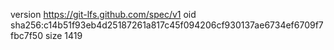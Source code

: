 version https://git-lfs.github.com/spec/v1
oid sha256:c14b51f93eb4d25187261a817c45f094206cf930137ae6734ef6709f7fbc7f50
size 1419
